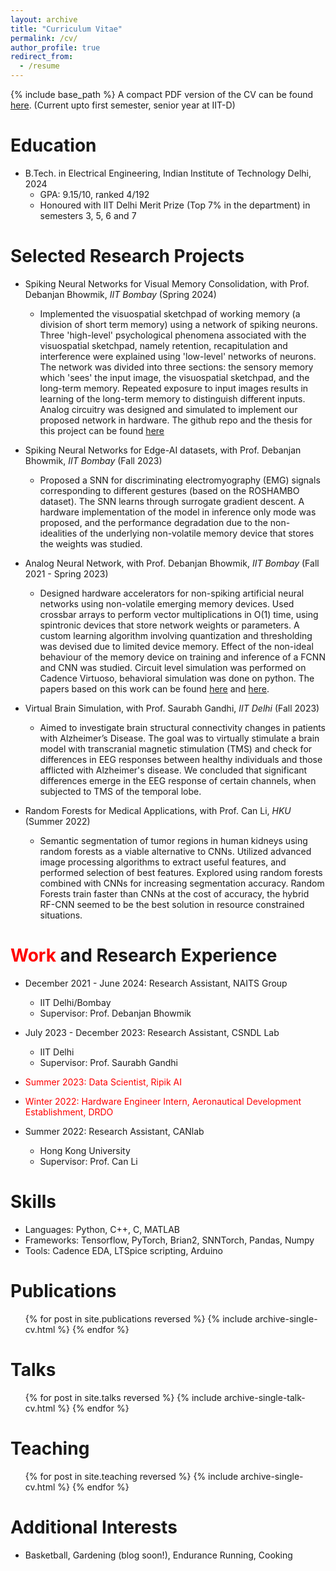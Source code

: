 ```yaml
---
layout: archive
title: "Curriculum Vitae"
permalink: /cv/
author_profile: true
redirect_from:
  - /resume
---
```


{% include base_path %}
A compact PDF version of the CV can be found [here](/files/CV_new.pdf). (Current upto first semester, senior year at IIT-D)

Education
======
* B.Tech. in Electrical Engineering, Indian Institute of Technology Delhi, 2024 
  * GPA: 9.15/10, ranked 4/192
  * Honoured with IIT Delhi Merit Prize (Top 7% in the department) in semesters 3, 5, 6 and 7
  
Selected Research Projects
======
* Spiking Neural Networks for Visual Memory Consolidation, with Prof. Debanjan Bhowmik, _IIT Bombay_ (Spring 2024)
  * Implemented the visuospatial sketchpad of working memory (a division of short term memory) using a network of spiking neurons. Three 'high-level' psychological phenomena associated with the visuospatial sketchpad, namely retention, recapitulation and interference were explained using 'low-level' networks of neurons. The network was divided into three sections: the sensory memory which 'sees' the input image, the visuospatial sketchpad, and the long-term memory. Repeated exposure to input images results in learning of the long-term memory to distinguish different inputs. Analog circuitry was designed and simulated to implement our proposed network in hardware. The github repo and the thesis for this project can be found [here](https://github.com/a-holla/SNN-WM)
  
* Spiking Neural Networks for Edge-AI datasets, with Prof. Debanjan Bhowmik, _IIT Bombay_ (Fall 2023)
  * Proposed a SNN for discriminating electromyography (EMG) signals corresponding to different gestures (based on the ROSHAMBO dataset). The SNN learns through surrogate gradient descent. A hardware implementation of the model in inference only mode was proposed, and the performance degradation due to the non-idealities of the underlying non-volatile memory device that stores the weights was studied. 
 
*  Analog Neural Network, with Prof. Debanjan Bhowmik, _IIT Bombay_ (Fall 2021 - Spring 2023)
   *  Designed hardware accelerators for non-spiking artificial neural networks using non-volatile emerging memory devices. Used crossbar arrays to perform vector multiplications in O(1) time, using spintronic devices that store network weights or parameters. A custom learning algorithm involving quantization and thresholding was devised due to limited device memory. Effect of the non-ideal behaviour of the memory device on training and inference of a FCNN and CNN was studied. Circuit level simulation was performed on Cadence Virtuoso, behavioral simulation was done on python. The papers based on this work can be found [here](/publications/demonstration_synaptic_behavior.md) and [here](/publications/impact_of_defects.md).
  
* Virtual Brain Simulation, with Prof. Saurabh Gandhi, _IIT Delhi_ (Fall 2023)
  * Aimed to investigate brain structural connectivity changes in patients with Alzheimer’s Disease. The goal was to virtually stimulate a brain model with transcranial magnetic stimulation (TMS) and check for differences in EEG responses between healthy individuals and those afflicted with Alzheimer's disease. We concluded that significant differences emerge in the EEG response of certain channels, when subjected to TMS of the temporal lobe.

* Random Forests for Medical Applications, with Prof. Can Li, _HKU_ (Summer 2022)
  * Semantic segmentation of tumor regions in human kidneys using random forests as a viable alternative to CNNs. Utilized advanced image processing algorithms to extract useful features, and performed selection of best features. Explored using random forests combined with CNNs for increasing segmentation accuracy. Random Forests train faster than CNNs at the cost of accuracy, the hybrid RF-CNN seemed to be the best solution in resource constrained situations.

<span style="color: red;">Work</span> and Research Experience
======
* December 2021 - June 2024: Research Assistant, NAITS Group
  * IIT Delhi/Bombay
  * Supervisor: Prof. Debanjan Bhowmik

* July 2023 - December 2023: Research Assistant, CSNDL Lab
  * IIT Delhi
  * Supervisor: Prof. Saurabh Gandhi

* <span style="color: red;"> Summer 2023: Data Scientist, Ripik AI </span>

* <span style="color: red;"> Winter 2022: Hardware Engineer Intern, Aeronautical Development Establishment, DRDO</span>

* Summer 2022: Research Assistant, CANlab
  * Hong Kong University
  * Supervisor: Prof. Can Li
 
  
Skills
======
* Languages: Python, C++, C, MATLAB
* Frameworks: Tensorflow, PyTorch, Brian2, SNNTorch, Pandas, Numpy
* Tools: Cadence EDA, LTSpice scripting, Arduino

Publications
======
  <ul>{% for post in site.publications reversed %}
    {% include archive-single-cv.html %}
  {% endfor %}</ul>
  
Talks
======
  <ul>{% for post in site.talks reversed %}
    {% include archive-single-talk-cv.html  %}
  {% endfor %}</ul>
  
Teaching
======
  <ul>{% for post in site.teaching reversed %}
    {% include archive-single-cv.html %}
  {% endfor %}</ul>
  
Additional Interests
======
* Basketball, Gardening (blog soon!), Endurance Running, Cooking
